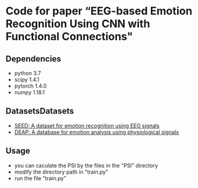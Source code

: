 # Code for paper “EEG-based Emotion Recognition Using CNN with Functional Connections"

## Dependencies
- python 3.7
- scipy 1.4.1
- pytorch 1.4.0
- numpy 1.18.1

## DatasetsDatasets
- [SEED: A dataset for emotion recognition using EEG signals](http://bcmi.sjtu.edu.cn/~seed/index.html)
- [DEAP: A database for emotion analysis using physiological signals](http://www.eecs.qmul.ac.uk/mmv/datasets/deap/index.html)

## Usage

- you can caculate the PSI by the files in the "PSI" directory
- modify the directory path in "train.py"
- run the file "train.py"
